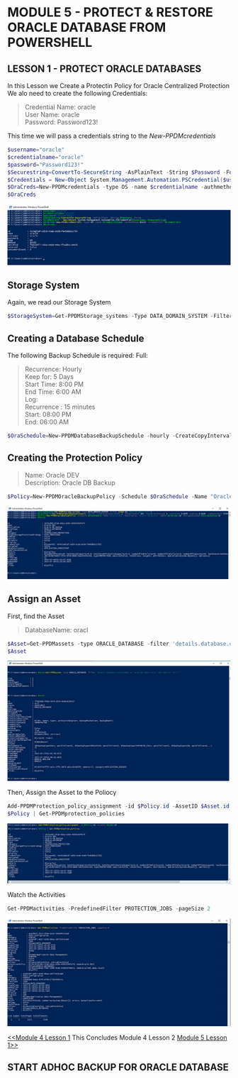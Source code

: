 # MODULE 5 - PROTECT & RESTORE ORACLE DATABASE FROM POWERSHELL

## LESSON 1 - PROTECT ORACLE DATABASES

In this Lesson we Create a Protectin Policy for Oracle Centralized Protection
We alo need to create the following Credentials:

>Credential Name: oracle  
>User Name: oracle  
>Password: Password123!  

This time we will pass a credentials string to the *New-PPDMcredentials*

```Powershell
$username="oracle"
$credentialname="oracle"
$password="Password123!"
$Securestring=ConvertTo-SecureString -AsPlainText -String $Password -Force
$Credentials = New-Object System.Management.Automation.PSCredential($username, $Securestring)
$OraCreds=New-PPDMcredentials -type OS -name $credentialname -authmethod BASIC -credentials $Credentials
$OraCreds
```

![Alt text](image-67.png)

## Storage System

Again, we read our Storage System

```Powershell
$StorageSystem=Get-PPDMStorage_systems -Type DATA_DOMAIN_SYSTEM -Filter {name eq "ddve-01.demo.local"}
```

## Creating a Database Schedule

The following Backup Schedule is required:
Full:  
>Recurrence: Hourly  
>Keep for: 5 Days  
>Start Time: 8:00 PM  
>End Time: 6:00 AM  
Log:  
>Recurrence : 15 minutes  
>Start: 08:00 PM  
>End: 06:00 AM  

```Powershell
$OraSchedule=New-PPDMDatabaseBackupSchedule -hourly -CreateCopyIntervalHrs 1 -RetentionUnit DAY -RetentionInterval 5 -starttime 8:00PM -endtime 6:00AM -LogBackupUnit MINUTELY -LogBackupInterval 15
```

## Creating the Protection Policy

>Name:  Oracle DEV  
>Description: Oracle DB Backup  

```Powershell
$Policy=New-PPDMOracleBackupPolicy -Schedule $OraSchedule -Name "Oracle DEV" -Description "Oracle DB Backup" -dbCID $OraCreds.id -StorageSystemID $StorageSystem.id
```

![Alt text](image-68.png)

## Assign an Asset
First, find the Asset

>DatabaseName: oracl

```Powershell
$Asset=Get-PPDMassets -type ORACLE_DATABASE -filter 'details.database.clusterName eq "oracle01.demo.local" and name eq "orcl"'
$Asset
```
![Alt text](image-69.png)

Then, Assign the Asset to the Poliocy

```Powershell
Add-PPDMProtection_policy_assignment -id $Policy.id -AssetID $Asset.id
$Policy | Get-PPDMprotection_policies
```

![Alt text](image-70.png)

Watch the Activities

```Powershell
Get-PPDMactivities -PredefinedFilter PROTECTION_JOBS -pageSize 2
```

![Alt text](image-71.png)

[<<Module 4 Lesson 1](./Module_4_1.md) This Concludes Module 4 Lesson 2 [Module 5 Lesson 1>>](./Module_5_1.md)

## START ADHOC BACKUP FOR ORACLE DATABASE

